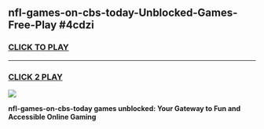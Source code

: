 
## nfl-games-on-cbs-today-Unblocked-Games-Free-Play #4cdzi
<h3>
<a href="https://us.freeplayer.one?title=nfl-games-on-cbs-today&ref=9M">CLICK TO PLAY</a></h3>
<hr>

<h3>
<a href="https://us.freeplayer.one?title=nfl-games-on-cbs-today&ref=9M">CLICK 2 PLAY</a>
  
</h3>

<a href="https://us.freeplayer.one?title=nfl-games-on-cbs-today&ref=9M"><img src="https://clearcache.store/games.png"></a>


**nfl-games-on-cbs-today games unblocked: Your Gateway to Fun and Accessible Online Gaming**
